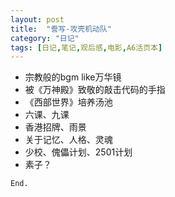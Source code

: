 ```yaml
---
layout: post
title:  "誊写-攻壳机动队"
category: "日记"
tags: [日记,笔记,观后感,电影,A6活页本]
---
```


- 宗教般的bgm like万华镜
- 被《万神殿》致敬的敲击代码的手指
- 《西部世界》培养汤池
- 六课、九课
- 香港招牌、雨景
- 关于记忆、人格、灵魂
- 少校、傀儡计划、2501计划
- 素子？

`End.`